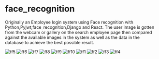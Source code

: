 # face_recognition
Originally an Employee login system using Face recognition with Python,Pyjwt,face_recognition,Django and React.
The user image is gotten from the webcam or gallery on the search employee page then compared against the available images in the system
as well as the data in the database to achieve the best possible result.

![ff5](https://user-images.githubusercontent.com/75956261/215528578-ca973e3d-aa87-4dcd-881b-b52393c58db4.png)
![ff6](https://user-images.githubusercontent.com/75956261/215528587-e527822a-7e6e-4699-ab8f-71c81a310824.png)
![ff7](https://user-images.githubusercontent.com/75956261/215528594-928a960e-7024-4659-a5f0-62a4f3d9f0c3.png)
![ff8](https://user-images.githubusercontent.com/75956261/215528600-395fc077-3418-49f0-a74d-cafc7cfd4b7d.png)
![ff9](https://user-images.githubusercontent.com/75956261/215528604-87d03a6c-6c54-4cbc-9d3e-b0a478eadccb.png)
![ff10](https://user-images.githubusercontent.com/75956261/215528608-0dc6583d-79ab-42b0-8f23-7b1a1700889f.png)
![ff1](https://user-images.githubusercontent.com/75956261/215528612-a637cec3-d496-4995-b6c6-0c1d06928db5.png)
![ff2](https://user-images.githubusercontent.com/75956261/215528617-39c8f4d5-070f-42ba-8ab4-90b052acfc20.png)
![ff3](https://user-images.githubusercontent.com/75956261/215528622-48052f92-af5b-4584-9c88-eb0974d0cdde.png)
![ff4](https://user-images.githubusercontent.com/75956261/215528624-808e9447-f39f-4b66-8155-1501cfc84e07.png)
